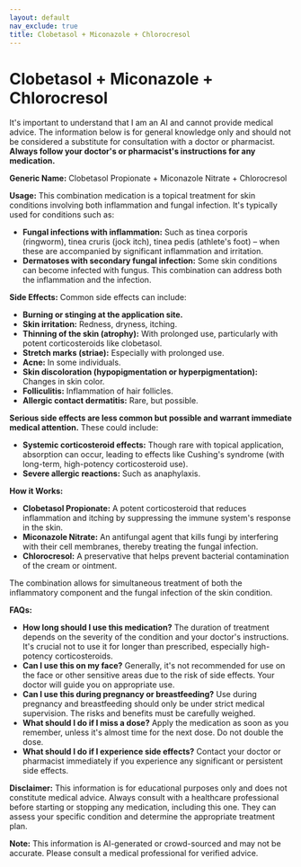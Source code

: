 ```yaml
---
layout: default
nav_exclude: true
title: Clobetasol + Miconazole + Chlorocresol
---
```


# Clobetasol + Miconazole + Chlorocresol

It's important to understand that I am an AI and cannot provide medical advice.  The information below is for general knowledge only and should not be considered a substitute for consultation with a doctor or pharmacist.  **Always follow your doctor's or pharmacist's instructions for any medication.**

**Generic Name:** Clobetasol Propionate + Miconazole Nitrate + Chlorocresol

**Usage:** This combination medication is a topical treatment for skin conditions involving both inflammation and fungal infection.  It's typically used for conditions such as:

* **Fungal infections with inflammation:**  Such as tinea corporis (ringworm), tinea cruris (jock itch), tinea pedis (athlete's foot) – when these are accompanied by significant inflammation and irritation.
* **Dermatoses with secondary fungal infection:**  Some skin conditions can become infected with fungus. This combination can address both the inflammation and the infection.


**Side Effects:** Common side effects can include:

* **Burning or stinging at the application site.**
* **Skin irritation:**  Redness, dryness, itching.
* **Thinning of the skin (atrophy):**  With prolonged use, particularly with potent corticosteroids like clobetasol.
* **Stretch marks (striae):**  Especially with prolonged use.
* **Acne:**  In some individuals.
* **Skin discoloration (hypopigmentation or hyperpigmentation):** Changes in skin color.
* **Folliculitis:**  Inflammation of hair follicles.
* **Allergic contact dermatitis:**  Rare, but possible.

**Serious side effects are less common but possible and warrant immediate medical attention.** These could include:

* **Systemic corticosteroid effects:**  Though rare with topical application, absorption can occur, leading to effects like Cushing's syndrome (with long-term, high-potency corticosteroid use).
* **Severe allergic reactions:**  Such as anaphylaxis.


**How it Works:**

* **Clobetasol Propionate:** A potent corticosteroid that reduces inflammation and itching by suppressing the immune system's response in the skin.
* **Miconazole Nitrate:** An antifungal agent that kills fungi by interfering with their cell membranes, thereby treating the fungal infection.
* **Chlorocresol:** A preservative that helps prevent bacterial contamination of the cream or ointment.

The combination allows for simultaneous treatment of both the inflammatory component and the fungal infection of the skin condition.


**FAQs:**

* **How long should I use this medication?**  The duration of treatment depends on the severity of the condition and your doctor's instructions. It's crucial not to use it for longer than prescribed, especially high-potency corticosteroids.
* **Can I use this on my face?**  Generally, it's not recommended for use on the face or other sensitive areas due to the risk of side effects.  Your doctor will guide you on appropriate use.
* **Can I use this during pregnancy or breastfeeding?**  Use during pregnancy and breastfeeding should only be under strict medical supervision. The risks and benefits must be carefully weighed.
* **What should I do if I miss a dose?**  Apply the medication as soon as you remember, unless it's almost time for the next dose.  Do not double the dose.
* **What should I do if I experience side effects?**  Contact your doctor or pharmacist immediately if you experience any significant or persistent side effects.


**Disclaimer:**  This information is for educational purposes only and does not constitute medical advice. Always consult with a healthcare professional before starting or stopping any medication, including this one. They can assess your specific condition and determine the appropriate treatment plan.


**Note:** This information is AI-generated or crowd-sourced and may not be accurate. Please consult a medical professional for verified advice.